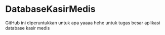 # DatabaseKasirMedis
GitHub ini diperuntukkan untuk apa yaaaa hehe untuk tugas besar aplikasi database kasir medis 
